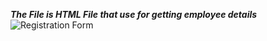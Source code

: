 ***The File is HTML File that use for getting employee details***
![Registration Form](https://github.com/M-N-M-SAKi/Form-v0.1/assets/168363944/895e06ef-6d57-4092-8b58-75bf9ce13027)

